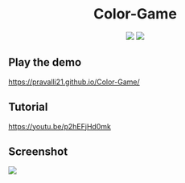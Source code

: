 <h1 align="center">Color-Game</h1>
 
<p align="center">
 <a href="https://pravalli21.github.io/Color-Game/index.html"><img src="https://img.shields.io/badge/Play-the%20demo-green?style=for-the-badge&logo=plex&logoColor=white"/></a>
  <a href="https://youtu.be/p2hEFjHd0mk"><img src="https://img.shields.io/badge/Watch%20me-code-red?style=for-the-badge&logo=youtube&logoColor=white"/></a>
</p>

## Play the demo

https://pravalli21.github.io/Color-Game/

## Tutorial

https://youtu.be/p2hEFjHd0mk

## Screenshot

<a href="https://pravalli21.github.io/Color-Game/index.html">
 <img src="https://n2.sdlcdn.com/imgs/j/e/8/Chocozone-Color-Matching-Texas-Board-SDL953147897-1-082c4.jpeg"/>
</a>
